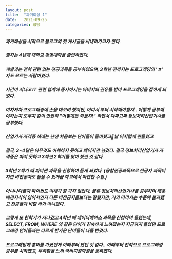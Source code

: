 ```yaml
---
layout: post
title:  "과거회상 1"
date:   2021-09-25
categories: 잡담
---
```

##### 과거회상을 시작으로 블로그의 첫 게시글을 써내려가고자 한다.
##### 필자는 4년제 대학교 경영대학을 졸업하였다.
##### 개발과는 전혀 관련 없는 전공과목을 공부하였으며, 3학년 전까지는 프로그래밍의 'ㅍ' 자도 모르는 사람이였다.
##### 시간이 지나고 IT 관련 업계에 종사하시는 아버지의 권유를 받아 프로그래밍을 접하게 되었다.
##### 여차저차 프로그래밍에 손을 대보려 했지만, 어디서 부터 시작해야할지.. 어떻게 공부해야하는지 도무지 감이 안잡혀 "어떻게든 되겠지!" 하면서 다짜고짜 정보처리산업기사를 공부했다. 
##### 산업기사 자격증 책에는 난생 처음보는 단어들이 즐비했고날 어지럽게 만들었고
##### 결국, 3~4달은 아무것도 이해하지 못하고 페이지만 넘겼다. 결국 정보처리산업기사 자격증은 따지 못하고 3학년 2학기를 맞이 했던 것 같다.
##### 3학년 2학기 때 파이썬 과목을 신청하여 듣게 되었다. (융합전공과목으로 전공자 과목이지만 비전공자도 들을 수 있게끔 학교에서 마련한 수업.)
##### 아니나다를까 파이썬도 이해가 잘 가지 않았다. 물론 정보처리산업기사를 공부하며 배운 배경지식이 있어서인지 다른 비전공자들보다는 잘했지만, 거의 따라치는 수준에 불과했고 전공들과 비할 바가 아니었다.
##### 그렇게 또 한학기가 지나갔고 4학년 때 데이터베이스 과목을 신청하여 들었는데, SELECT, FROM, WHERE 와 같은 단어가 친숙하게 느껴졌는지 지금까지 들었던 프로그래밍 언어들과는 다르게 반가운 단어들이 나를 반겼다. 
##### 프로그래밍에 흥미를 가졌던게 이때부터 였던 것 같다.. 이때부터 전적으로 프로그래밍 공부를 시작했고, 부족함을 느껴 국비지원학원을 등록했다.